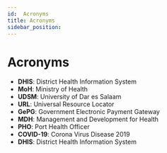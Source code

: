 ```yaml
---
id:  Acronyms
title: Acronyms
sidebar_position: 
---
```





# Acronyms 

- **DHIS**: District Health Information System
- **MoH**: Ministry of Health
- **UDSM**: University of Dar es Salaam
- **URL**: Universal Resource Locator
- **GePG**: Government Electronic Payment Gateway
- **MDH**: Management and Development for Health
- **PHO**: Port Health Officer
- **COVID-19**: Corona Virus Disease 2019
- **DHIS**: District Health Information System
